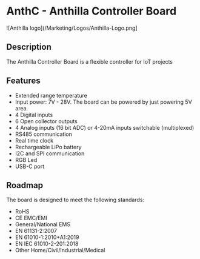 # AnthC - Anthilla Controller Board

![Anthilla logo](/Marketing/Logos/Anthilla-Logo.png]
## Description

The Anthilla Controller Board is a flexible controller for IoT projects

## Features

- Extended range temperature
- Input power: 7V - 28V. The board can be powered by just powering 5V area.
- 4 Digital inputs
- 6 Open collector outputs
- 4 Analog inputs (16 bit ADC) or 4-20mA inputs switchable (multiplexed)
- RS485 communication
- Real time clock
- Rechargeable LiPo battery
- I2C and SPI communication
- RGB Led
- USB-C port

## Roadmap

The board is designed to meet the following standards: 

- RoHS
- CE EMC/EMI
- General/National EMS
- EN 61131-2:2007
- EN 61010-1:2010+A1:2019
- EN IEC 61010-2-201:2018
- Other Home/Civil/Industrial/Medical
